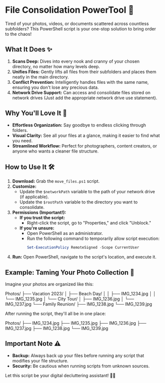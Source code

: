 # File Consolidation PowerTool 🚀

Tired of your photos, videos, or documents scattered across countless subfolders?  This PowerShell script is your one-stop solution to bring order to the chaos!

## What It Does ✨

1. **Scans Deep:**  Dives into every nook and cranny of your chosen directory, no matter how many levels deep.
2. **Unifies Files:**  Gently lifts all files from their subfolders and places them neatly in the main directory.
3. **Conflict Prevention:**  Intelligently handles files with the same name, ensuring you don't lose any precious data.
4. **Network Drive Support:** Can access and consolidate files stored on network drives (Just add the appropriate network drive use statement).

## Why You'll Love It 💖

* **Effortless Organization:**  Say goodbye to endless clicking through folders.
* **Visual Clarity:**  See all your files at a glance, making it easier to find what you need.
* **Streamlined Workflow:**  Perfect for photographers, content creators, or anyone who wants a cleaner file structure.

## How to Use It 🛠️

1. **Download:**  Grab the `move_files.ps1` script.
2. **Customize:**  
   - Update the `$networkPath` variable to the path of your network drive (if applicable).
   - Update the `$rootPath` variable to the directory you want to consolidate.
3. **Permissions (Important!):**
   - **If you trust the script:**
      - Right-click the script, go to "Properties," and click "Unblock."
   - **If you're unsure:**
      - Open PowerShell as an administrator.
      - Run the following command to temporarily allow script execution:
         ```powershell
         Set-ExecutionPolicy RemoteSigned -Scope CurrentUser
         ```
4. **Run:**  Open PowerShell, navigate to the script's location, and execute it.

## Example: Taming Your Photo Collection 📸

Imagine your photos are organized like this:

Photos/
├── Vacation 2023/
│   ├── Beach Day/
│   │   ├── IMG_1234.jpg
│   │   └── IMG_1235.jpg
│   └── City Tour/
│       ├── IMG_1236.jpg
│       └── IMG_1237.jpg
└── Family Reunion/
├── IMG_1238.jpg
└── IMG_1239.jpg


After running the script, they'll all be in one place:

Photos/
├── IMG_1234.jpg
├── IMG_1235.jpg
├── IMG_1236.jpg
├── IMG_1237.jpg
├── IMG_1238.jpg
└── IMG_1239.jpg


## Important Note ⚠️

* **Backup:** Always back up your files before running any script that modifies your file structure.
* **Security:** Be cautious when running scripts from unknown sources.

Let this script be your digital decluttering assistant! 🧹✨
